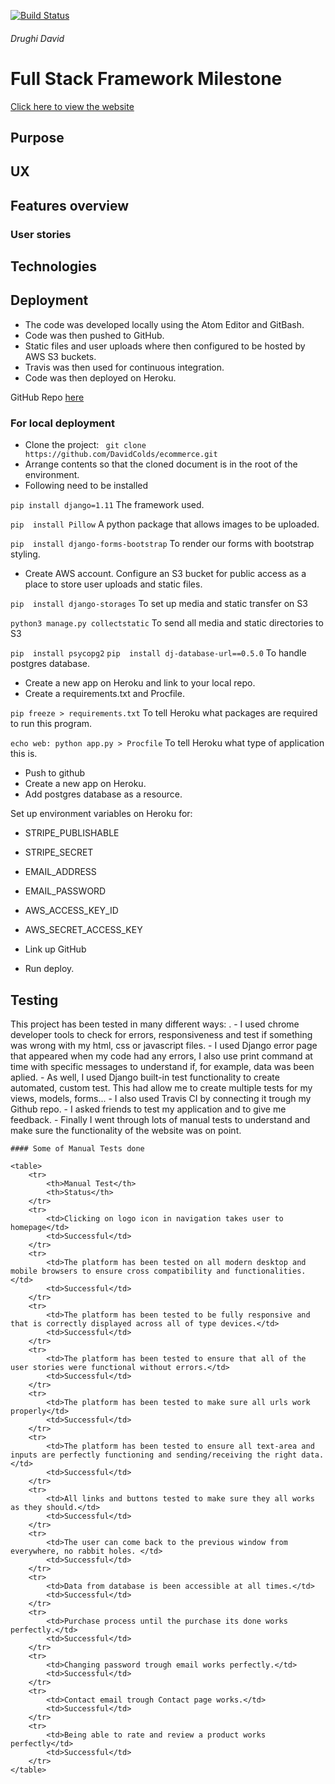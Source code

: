 [![Build Status](https://travis-ci.org/DavidColds/ecommerce.svg?branch=master)](https://travis-ci.org/DavidColds/ecommerce)

<h6>Drughi David</h6>

<h1> Full Stack Framework Milestone </h1>

<a href="" target=" blank"> Click here to view the website </a>

## Purpose

## UX

## Features overview

### User stories

## Technologies

## Deployment
- The code was developed locally using the Atom Editor and GitBash.
- Code was then pushed to GitHub.
- Static files and user uploads where then configured to be hosted by AWS S3 buckets.
- Travis was then used for continuous integration.
- Code was then deployed on Heroku.


GitHub Repo [here](https://github.com/DavidColds/ecommerce)

### For local deployment
- Clone the project:
` git clone https://github.com/DavidColds/ecommerce.git`
- Arrange contents so that the cloned document is in the root of the environment.
- Following need to be installed

`pip install django=1.11` The framework used.

`pip  install Pillow` A python package that allows images to be uploaded.

`pip  install django-forms-bootstrap` To render our forms with bootstrap styling.

- Create AWS account. Configure an S3 bucket for public access as a place to store user uploads and static files.

`pip  install django-storages` To set up media and static transfer on S3

`python3 manage.py collectstatic` To send all media and static directories to S3

`pip  install psycopg2`
`pip  install dj-database-url==0.5.0` To handle postgres database.

- Create a new app on Heroku and link to your local repo.
- Create a requirements.txt and Procfile.

`pip freeze > requirements.txt` To tell Heroku what packages are required to run this program.

`echo web: python app.py > Procfile` To tell Heroku what type of application this is.

- Push to github
- Create a new app on Heroku.
- Add postgres database as a resource.

Set up environment variables on Heroku for:
- STRIPE_PUBLISHABLE
- STRIPE_SECRET
- EMAIL_ADDRESS
- EMAIL_PASSWORD
- AWS_ACCESS_KEY_ID
- AWS_SECRET_ACCESS_KEY

- Link up GitHub
- Run deploy.

## Testing
<p>
This project has been tested in many different ways: .
    - I used chrome developer tools to check for errors, responsiveness and test if something was wrong with my html, css or javascript files.
    - I used Django error page that appeared when my code had any errors, I also use print command at time with specific messages to understand if, for example, data was been aplied.
    - As well, I used Django built-in test functionality to create automated, custom test. This had allow me to create multiple tests for my views, models, forms...
    - I also used Travis CI by connecting it trough my Github repo.
    - I asked friends to test my application and to give me feedback.
    - Finally I went through lots of manual tests to understand and make sure the functionality of the website was on point.


    #### Some of Manual Tests done

    <table>
        <tr>
            <th>Manual Test</th>
            <th>Status</th>
        </tr>
        <tr>
            <td>Clicking on logo icon in navigation takes user to homepage</td>
            <td>Successful</td>
        </tr>
        <tr>
            <td>The platform has been tested on all modern desktop and mobile browsers to ensure cross compatibility and functionalities.</td>
            <td>Successful</td>
        </tr>
        <tr>
            <td>The platform has been tested to be fully responsive and that is correctly displayed across all of type devices.</td>
            <td>Successful</td>
        </tr>
        <tr>
            <td>The platform has been tested to ensure that all of the user stories were functional without errors.</td>
            <td>Successful</td>
        </tr>
        <tr>
            <td>The platform has been tested to make sure all urls work properly</td>
            <td>Successful</td>
        </tr>
        <tr>
            <td>The platform has been tested to ensure all text-area and inputs are perfectly functioning and sending/receiving the right data.</td>
            <td>Successful</td>
        </tr>
        <tr>
            <td>All links and buttons tested to make sure they all works as they should.</td>
            <td>Successful</td>
        </tr>
        <tr>
            <td>The user can come back to the previous window from everywhere, no rabbit holes. </td>
            <td>Successful</td>
        </tr>
        <tr>
            <td>Data from database is been accessible at all times.</td>
            <td>Successful</td>
        </tr>
        <tr>
            <td>Purchase process until the purchase its done works perfectly.</td>
            <td>Successful</td>
        </tr>
        <tr>
            <td>Changing password trough email works perfectly.</td>
            <td>Successful</td>
        </tr>
        <tr>
            <td>Contact email trough Contact page works.</td>
            <td>Successful</td>
        </tr>
        <tr>
            <td>Being able to rate and review a product works perfectly</td>
            <td>Successful</td>
        </tr>
    </table>
